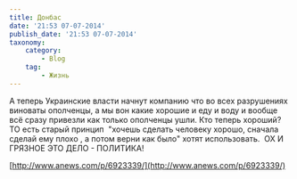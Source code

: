```yaml
---
title: Донбас
date: '21:53 07-07-2014'
publish_date: '21:53 07-07-2014'
taxonomy:
    category:
        - Blog
    tag:
        - Жизнь
---
```


А теперь Украинские власти начнут компанию что во всех разрушениях виноваты ополченцы, а мы вон какие хорошие и еду и воду и вообще всё сразу привезли как только ополченцы ушли. Кто теперь хороший? ТО есть старый принцип  "хочешь сделать человеку хорошо, сначала сделай ему плохо , а потом верни как было" хотят использовать.  ОХ И ГРЯЗНОЕ ЭТО ДЕЛО - ПОЛИТИКА!

[http://www.anews.com/p/6923339/](http://www.anews.com/p/6923339/)